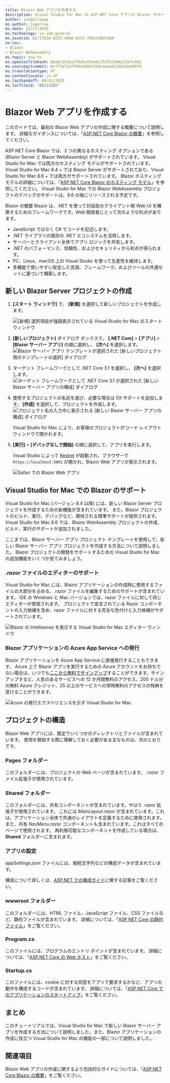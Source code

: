 ```yaml
---
title: Blazor Web アプリを作成する
description: Visual Studio for Mac の ASP.NET Core アプリの Blazor サポートに関する情報を提供します。
author: jongalloway
ms.author: jogallow
ms.date: 12/17/2019
ms.technology: vs-ide-general
ms.assetid: D2717D3A-9225-40A8-8155-7D0143B2CA60
no-loc:
- Blazor
- Blazor WebAssembly
ms.topic: how-to
ms.openlocfilehash: 86a8c35d2a379d6afbbe6cf55f53346223e7c462
ms.sourcegitcommit: 6cfffa72af599a9d667249caaaa411bb28ea69fd
ms.translationtype: HT
ms.contentlocale: ja-JP
ms.lasthandoff: 09/02/2020
ms.locfileid: "86211585"
---
```

# <a name="create-no-locblazor-web-apps"></a>Blazor Web アプリを作成する

このガイドでは、最初の Blazor Web アプリの作成に関する概要について説明します。 詳細なガイダンスについては、「[ASP.NET Core Blazor の概要](/aspnet/core/blazor/index)」を参照してください。

ASP.NET Core Blazor では、2 つの異なるホスティング オプションである (Blazor Server と Blazor WebAssembly) がサポートされています。 Visual Studio for Mac では両方のホスティング モデルがサポートされています。 Visual Studio for Mac 8.4 + では Blazor Server がサポートされており、Visual Studio for Mac 8.6 + では両方がサポートされています。 Blazor ホスティング モデルの詳細については、「[ASP.NET Core Blazor のホスティング モデル](https://docs.microsoft.com/aspnet/core/blazor/hosting-models?view=aspnetcore-3.1)」を参照してください。 Visual Studio for Mac での Blazor WebAssembly プロジェクトのデバッグのサポートは、8.6 の後にリリースされる予定です。

Blazor の概要 Blazor は、.NET を使って対話型のクライアント側 Web UI を構築するためのフレームワークです。Web 開発者にとって次のような利点があります。

* JavaScript ではなく C# でコードを記述します。
* .NET ライブラリの既存の .NET エコシステムを活用します。
* サーバーとクライアント全体でアプリ ロジックを共有します。
* .NET のパフォーマンス、信頼性、およびセキュリティから利点が得られます。
* PC、Linux、macOS 上の Visual Studio を使って生産性を維持します。
* 多機能で使いやすい安定した言語、フレームワーク、およびツールの共通セットに基づいて構築します。

## <a name="creating-a-new-no-locblazor-server-project"></a>新しい Blazor Server プロジェクトの作成

1. **[スタート ウィンドウ]** で、 **[新規]** を選択して新しいプロジェクトを作成します。

   ![[新規] 選択項目が強調表示されている Visual Studio for Mac のスタート ウィンドウ](media/blazor-new-project.png)
1. **[新しいプロジェクト]** ダイアログ ボックスで、 **[.NET Core]** > **[アプリ]** > **[Blazor サーバー アプリ]** の順に選択し、 **[次へ]** を選択します。![Blazor サーバー アプリ テンプレートが選択された [新しいプロジェクト用のテンプレートの選択] ダイアログ](media/blazor-project-template.png)

1. ターゲット フレームワークとして .NET Core 3.1 を選択し、 **[次へ]** を選択します。 
   ![ターゲット フレームワークとして .NET Core 3.1 が選択された [新しい Blazor サーバー アプリの構成] ダイアログ](media/blazor-select-target-framework.png)

1. 使用するプロジェクトの名前を選び、必要な場合は Git サポートを追加します。 **[作成]** を選択して、プロジェクトを作成します。
   ![プロジェクト名の入力中に表示される [新しい Blazor サーバー アプリの構成] ダイアログ](media/blazor-name-project.png)

   Visual Studio for Mac により、お客様のプロジェクトがコード レイアウト ウィンドウで開かれます。
1. **[実行]**  >  **[デバッグなしで開始]** の順に選択して、アプリを実行します。

   Visual Studio によって [Kestrel](/aspnet/core/fundamentals/servers/kestrel) が起動され、ブラウザーで`https://localhost:5001` が開かれ、Blazor Web アプリが表示されます。

   ![Safari での Blazor Web アプリ](media/blazor-new-app-in-edge.png)

## <a name="no-locblazor-support-in-visual-studio-for-mac"></a>Visual Studio for Mac での Blazor のサポート

Visual Studio for Mac (バージョン 8.4 以降) には、新しい Blazor Server プロジェクトを作成するための新機能が含まれています。 また、Blazor プロジェクトのビルド、実行、デバッグなど、期待される標準サポートが提供されます。 Visual Studio for Mac 8.6 では、Blazor WebAssembly プロジェクトの作成、ビルド、実行のサポートが追加されました。

ここまでは、Blazor サーバー アプリ プロジェクト テンプレートを使用して、新しい Blazor サーバー アプリ プロジェクトを作成する方法について説明しました。 Blazor プロジェクトの開発をサポートするための Visual Studio for Mac の追加機能をいくつか見てみましょう。

### <a name="editor-support-for-razor-files"></a>*.razor* ファイルのエディターのサポート
Visual Studio for Mac には、Blazor アプリケーションの作成時に使用するファイルの大部分を占める、.razor ファイルを編集するためのサポートが含まれています。 IDE の Windows と Mac バージョンでは、razor ファイルに対して同じエディターが使用されます。 プロジェクトで宣言されている Razor コンポーネントの入力候補を含め、razor ファイルに対する完全な色付けと入力候補がサポートされています。

![Blazor の Intellisense を表示する Visual Studio for Mac エディター ウィンドウ](media/blazor-intellisense.png)

### <a name="publishing-no-locblazor-applications-to-azure-app-service"></a>Blazor アプリケーションの Azure App Service への発行
Blazor アプリケーションを Azure App Service に直接発行することもできます。 Azure 上で Blazor アプリを実行するための Azure アカウントをお持ちでない場合は、いつでも[ここから無料でサインアップ](https://azure.microsoft.com/free)することができます。サインアップすると、人気のあるサービスへの 12 か月間無料のアクセス、200 ドル分の無料 Azure クレジット、25 以上のサービスへの常時無料のアクセスの特典を受けることができます。

![Azure の発行エクスペリエンスを示す Visual Studio for Mac](media/blazor-azure-publish.png)

## <a name="project-anatomy"></a>プロジェクトの構造

Blazor Web アプリには、既定でいくつかのディレクトリとファイルが含まれています。 使用を開始する際に理解しておく必要がある主なものは、次のとおりです。

### <a name="pages-folder"></a>Pages フォルダー

このフォルダーには、プロジェクトの Web ページが含まれています。 *.razor* ファイル拡張子が使用されています。

### <a name="shared-folder"></a>Shared フォルダー

このフォルダーには、共有コンポーネントが含まれています。やはり *.razor* 拡張子が使用されています。 これには *MainLayout.razor* が含まれています。これは、アプリケーション全体で共通のレイアウトを定義するために使用されます。 また、共有 *NavMenu.razor* コンポーネントも含まれています。これはすべてのページで使用されます。 再利用可能なコンポーネントを作成している場合は、**Shared** フォルダーに含まれます。

### <a name="app-settings"></a>アプリの設定

*appSettings.json* ファイルには、接続文字列などの構成データが含まれています。

構成について詳しくは、[ASP.NET での構成ガイド](/aspnet/core/fundamentals/configuration/index)に関する記事をご覧ください。

### <a name="wwwroot-folder"></a>wwwroot フォルダー

このフォルダーには、HTML ファイル、JavaScript ファイル、CSS ファイルなど、静的ファイルが含まれています。 詳細については、「[ASP.NET Core の静的ファイル](/aspnet/core/fundamentals/static-files)」をご覧ください。

### <a name="programcs"></a>Program.cs

このファイルには、プログラムのエントリ ポイントが含まれています。 詳細については、「[ASP.NET Core の Web ホスト](/aspnet/core/fundamentals/host/web-host)」をご覧ください。

### <a name="startupcs"></a>Startup.cs

このファイルには、cookie に対する同意をアプリで要求するかなど、アプリの動作を構成するコードが含まれています。 詳細については、「[ASP.NET Core でのアプリケーションのスタートアップ](/aspnet/core/fundamentals/startup)」をご覧ください。

## <a name="summary"></a>まとめ
このチュートリアルでは、Visual Studio for Mac で新しい Blazor サーバー アプリを作成する方法について説明しました。また、Blazor アプリケーションの作成に役立つ Visual Studio for Mac の機能の一部について説明しました。

## <a name="see-also"></a>関連項目

Blazor Web アプリの作成に関するより包括的なガイドについては、「[ASP.NET Core Blazor の概要](/aspnet/core/blazor/index)」をご覧ください。
